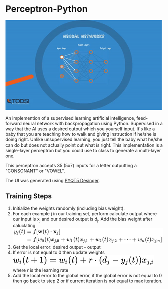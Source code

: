 # Perceptron-Python

![calculate output](./img/perceptron.gif)

An implemention of a supervised learning artificial intelligence, feed-forward neural network with backpropagation using Python. Supervised in a way that the AI uses a desired output which you yourself input. It's like a baby that you are teaching how to walk and giving instruction if he/she is doing right. Unlike unsupervised learning, you just tell the baby what he/she can do but does not actually point out what is right. This implementation is a single-layer perceptron but you could use to class to generate a multi-layer one.

This perceptron accepts 35 (5x7) inputs for a letter outputting a "CONSONANT" or "VOWEL".

The UI was generated using [PYQT5 Desinger][PYQT5 Designer].

## Training Steps
1. Initialize the weights randomly (including bias weight).
2. For each example j in our training set, perform calculate output where our input is x<sub>j</sub> and our desired output is d<sub>j</sub>. Add the bias weight after caluclating![calculate output](./img/calculate_output.svg)
3. Get the local error: desired output - output
4. If error is not equal to 0 then update weights ![update weights](./img/update_weights.svg) where <i>r</i> is the learning rate
5. Add the local error to the global error, if the global error is not equal to 0 then go back to step 2 or if current iteration is not equal to max iteration.

[PYQT5 Designer]: https://www.codementor.io/deepaksingh04/design-simple-dialog-using-pyqt5-designer-tool-ajskrd09n
[Calculate Output]: img/calculate_output.svg